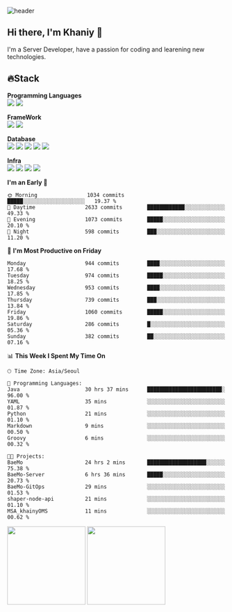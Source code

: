 ![header](https://capsule-render.vercel.app/api?type=soft&text=Welcome!&color=auto&height=200&section=header&fontSize=70)

## Hi there, I'm Khaniy 👋
I'm a Server Developer, have a passion for coding and learening new technologies.
<!-- <br> 📫 Email : kangh1596@gmail.com 
<br> 📝 Blog  : khan03.tistory.com/
<br> <img src="https://img.shields.io/badge/Email-222222?style=for-the-badge&logo=Gmail&logoColor=white">
<br> <img src="https://img.shields.io/badge/Blog -222222?style=for-the-badge&logo=Tistory&logoColor=white">
[hank0302's Blog](https://khan03.tistory.com/)
-->
## 🔥Stack 

**Programming Languages** <br>
 <img src="https://img.shields.io/badge/JAVA-E6522C?style=for-the-badge&logo=Java&logoColor=white">
 <img src="https://img.shields.io/badge/Python-3776AB?style=for-the-badge&logo=python&logoColor=white">

**FrameWork** <br>
<img src="https://img.shields.io/badge/SpringBoot-6DB33F?style=for-the-badge&logo=SpringBoot&logoColor=white">
<img src="https://img.shields.io/badge/FastAPI-009688?style=for-the-badge&logo=FastAPI&logoColor=white">

**Database** <br>
<img src="https://img.shields.io/badge/MySQL-4479A1?style=for-the-badge&logo=MySQL&logoColor=white">
<img src="https://img.shields.io/badge/MariaDB-003545?style=for-the-badge&logo=MariaDB&logoColor=white">
<img src="https://img.shields.io/badge/MongoDB-47A248?style=for-the-badge&logo=MongoDB&logoColor=white">
<img src="https://img.shields.io/badge/Redis-DC382D?style=for-the-badge&logo=Redis&logoColor=white">
<img src="https://img.shields.io/badge/PostgreSQL-4169E1?style=for-the-badge&logo=PostgreSQL&logoColor=white">

**Infra** <br>
<img src="https://img.shields.io/badge/Docker-2496ED?style=for-the-badge&logo=Docker&logoColor=white">
<img src="https://img.shields.io/badge/Kubernetes-326CE5?style=for-the-badge&logo=Kubernetes&logoColor=white">
<img src="https://img.shields.io/badge/Prometheus-E6522C?style=for-the-badge&logo=prometheus&logoColor=white">
<img src="https://img.shields.io/badge/Grafana-F46800?style=for-the-badge&logo=grafana&logoColor=white">

<!--START_SECTION:waka-->
**I'm an Early 🐤** 

```text
🌞 Morning                1034 commits        █████░░░░░░░░░░░░░░░░░░░░   19.37 % 
🌆 Daytime                2633 commits        ████████████░░░░░░░░░░░░░   49.33 % 
🌃 Evening                1073 commits        █████░░░░░░░░░░░░░░░░░░░░   20.10 % 
🌙 Night                  598 commits         ███░░░░░░░░░░░░░░░░░░░░░░   11.20 % 
```
📅 **I'm Most Productive on Friday** 

```text
Monday                   944 commits         ████░░░░░░░░░░░░░░░░░░░░░   17.68 % 
Tuesday                  974 commits         █████░░░░░░░░░░░░░░░░░░░░   18.25 % 
Wednesday                953 commits         ████░░░░░░░░░░░░░░░░░░░░░   17.85 % 
Thursday                 739 commits         ███░░░░░░░░░░░░░░░░░░░░░░   13.84 % 
Friday                   1060 commits        █████░░░░░░░░░░░░░░░░░░░░   19.86 % 
Saturday                 286 commits         █░░░░░░░░░░░░░░░░░░░░░░░░   05.36 % 
Sunday                   382 commits         ██░░░░░░░░░░░░░░░░░░░░░░░   07.16 % 
```


📊 **This Week I Spent My Time On** 

```text
🕑︎ Time Zone: Asia/Seoul

💬 Programming Languages: 
Java                     30 hrs 37 mins      ████████████████████████░   96.00 % 
YAML                     35 mins             ░░░░░░░░░░░░░░░░░░░░░░░░░   01.87 % 
Python                   21 mins             ░░░░░░░░░░░░░░░░░░░░░░░░░   01.10 % 
Markdown                 9 mins              ░░░░░░░░░░░░░░░░░░░░░░░░░   00.50 % 
Groovy                   6 mins              ░░░░░░░░░░░░░░░░░░░░░░░░░   00.32 % 

🐱‍💻 Projects: 
BaeMo                    24 hrs 2 mins       ███████████████████░░░░░░   75.38 % 
BaeMo-Server             6 hrs 36 mins       █████░░░░░░░░░░░░░░░░░░░░   20.73 % 
BaeMo-GitOps             29 mins             ░░░░░░░░░░░░░░░░░░░░░░░░░   01.53 % 
shaper-node-api          21 mins             ░░░░░░░░░░░░░░░░░░░░░░░░░   01.10 % 
MSA_khainyOMS            11 mins             ░░░░░░░░░░░░░░░░░░░░░░░░░   00.62 % 
```


<!--END_SECTION:waka-->
<p>
  <img height="180em" src="https://github-readme-stats-khaniys-projects.vercel.app/api?username=khaniy&show_icons=true&include_all_commits=true&theme=dracula">
  <img height="180em" src="https://github-readme-stats-khaniys-projects.vercel.app/api/top-langs?username=khaniy&layout=compact&theme=dracula">
</p>

